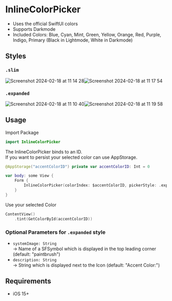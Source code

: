 # InlineColorPicker

 - Uses the official SwiftUI colors
 - Supports Darkmode
 - Included Colors: Blue, Cyan, Mint, Green, Yellow, Orange, Red, Purple, Indigo, Primary (Black in Lightmode, White in Darkmode)

## Styles
### ```.slim```
![Screenshot 2024-02-18 at 11 14 28](https://github.com/photangralenphie/InlineColorPicker/assets/64361476/ed0f2fcb-26e1-40da-9874-70be9a7348e6)![Screenshot 2024-02-18 at 11 17 54](https://github.com/photangralenphie/InlineColorPicker/assets/64361476/d91d3b78-7e87-41ef-8dec-4dbf1914a23b)

### ```.expanded```
![Screenshot 2024-02-18 at 11 10 40](https://github.com/photangralenphie/InlineColorPicker/assets/64361476/2405069f-1658-4e1e-8d8b-033620c66615)![Screenshot 2024-02-18 at 11 19 58](https://github.com/photangralenphie/InlineColorPicker/assets/64361476/44b1a234-f6de-4445-8c2e-127c05e05be2)


## Usage
Import Package
```swift
import InlineColorPicker
```

The InlineColorPicker binds to an ID.  
If you want to persist your selected color can use AppStorage.
```swift
@AppStorage("accentColorID") private var accentColorID: Int = 0

var body: some View {
    Form {
        InlineColorPicker(colorIndex: $accentColorID, pickerStyle: .expanded)
    }
}
```

Use your selected Color
```swift
ContentView()
    .tint(GetColorById(accentColorID))
```
### Optional Parameters for ```.expanded``` style
 - ```systemImage: String```  
  -> Name of a SFSymbol which is displayed in the top leading corner (default: "paintbrush")  
 - ```description: String```  
  -> String which is displayed next to the Icon (default: "Accent Color:")

## Requirements
 - iOS 15+
